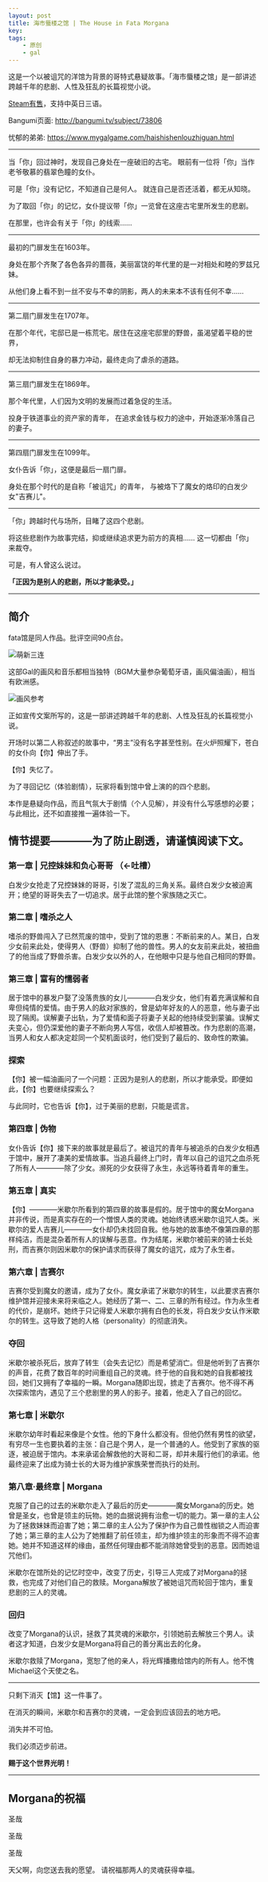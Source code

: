 ```yaml
---
layout: post
title: 海市蜃楼之馆 | The House in Fata Morgana
key: 
tags: 
    - 原创
    - gal
---
```


这是一个以被诅咒的洋馆为背景的哥特式悬疑故事。「海市蜃楼之馆」是一部讲述跨越千年的悲剧、人性及狂乱的长篇视觉小说。

[Steam有售](https://store.steampowered.com/app/303310/The_House_in_Fata_Morgana/)，支持中英日三语。

Bangumi页面: <http://bangumi.tv/subject/73806>

忧郁的弟弟: <https://www.mygalgame.com/haishishenlouzhiguan.html>

---

当「你」回过神时，发现自己身处在一座破旧的古宅。
眼前有一位将「你」当作老爷敬慕的翡翠色瞳的女仆。

可是「你」没有记忆，不知道自己是何人。
就连自己是否还活着，都无从知晓。

为了取回「你」的记忆，女仆提议带「你」一览曾在这座古宅里所发生的悲剧。

在那里，也许会有关于「你」的线索……

---

最初的门扉发生在1603年。

身处在那个齐聚了各色各异的蔷薇，美丽富饶的年代里的是一对相处和睦的罗兹兄妹。

从他们身上看不到一丝不安与不幸的阴影，两人的未来本不该有任何不幸……

---

第二扇门扉发生在1707年。

在那个年代，宅邸已是一栋荒宅。居住在这座宅邸里的野兽，虽渴望着平稳的世界，

却无法抑制住自身的暴力冲动，最终走向了虐杀的道路。

---

第三扇门扉发生在1869年。

那个年代里，人们因为文明的发展而过着急促的生活。

投身于铁道事业的资产家的青年，
在追求金钱与权力的途中，开始逐渐冷落自己的妻子。

---

第四扇门扉发生在1099年。

女仆告诉「你」，这便是最后一扇门扉。

身处在那个时代的是自称「被诅咒」的青年，
与被烙下了魔女的烙印的白发少女"吉赛儿"。

---

「你」跨越时代与场所，目睹了这四个悲剧。

将这些悲剧作为故事完结，抑或继续追求更为前方的真相……
这一切都由「你」来裁夺。

可是，有人曾这么说过。

**「正因为是别人的悲剧，所以才能承受。」**

<!--more-->

---

## 简介

fata馆是同人作品。批评空间90点台。

![萌新三连](/assets/images/2018-08-10-comments-on-HiFM.jpg)

这部Gal的画风和音乐都相当独特（BGM大量参杂葡萄牙语，画风偏油画），相当有欧洲感。

![画风参考](/assets/images/2018-08-10-comments-on-HiFM(2).jpg)

正如宣传文案所写的，这是一部讲述跨越千年的悲剧、人性及狂乱的长篇视觉小说。

开场时以第二人称叙述的故事中，“男主”没有名字甚至性别。在火炉照耀下，苍白的女仆向【你】伸出了手。

【你】失忆了。

为了寻回记忆（体验剧情），玩家将看到馆中曾上演的的四个悲剧。

本作是悬疑向作品，而且气氛大于剧情（个人见解），并没有什么写感想的必要；与此相比，还不如直接推一遍体验一下。

## 情节提要————为了防止剧透，请谨慎阅读下文。

### 第一章 | 兄控妹妹和负心哥哥 （←吐槽）

白发少女抢走了兄控妹妹的哥哥，引发了混乱的三角关系。最终白发少女被迫离开；绝望的哥哥失去了一切追求。居于此馆的整个家族随之灭亡。

### 第二章 | 嗜杀之人

嗜杀的野兽闯入了已然荒废的馆中，受到了馆的恩惠：不断前来的人。某日，白发少女前来此处，使得男人（野兽）抑制了他的兽性。男人的女友前来此处，被扭曲了的他当成了野兽杀害。白发少女以外的人，在他眼中只是与他自己相同的野兽。

### 第三章 | 富有的懦弱者

居于馆中的暴发户娶了没落贵族的女儿————白发少女，他们有着充满误解和自卑但纯情的爱情。由于男人的敌对家族的，曾是幼年好友的人的恶意，他与妻子出现了隔阂。误解妻子出轨，为了爱情和面子将妻子关起的他持续受到蒙骗。误解丈夫变心，但仍深爱他的妻子不断向男人写信，收信人却被篡改。作为悲剧的高潮，当男人和女人都决定趁同一个契机面谈时，他们受到了最后的、致命性的欺骗。

### 探索

【你】被一幅油画问了一个问题：正因为是别人的悲剧，所以才能承受。即便如此，【你】也要继续探索么？

与此同时，它也告诉【你】，过于美丽的悲剧，只能是谎言。

### 第四章 | 伪物

女仆告诉【你】接下来的故事就是最后了。被诅咒的青年与被追杀的白发少女相遇于馆中，展开了凄美的爱情故事。当追兵最终上门时，青年以自己的诅咒之血杀死了所有人————除了少女。濒死的少女获得了永生，永远等待着青年的重生。

### 第五章 | 真实

【你】————米歇尔所看到的第四章的故事是假的。居于馆中的魔女Morgana并非传说，而是真实存在的一个憎恨人类的灵魂。她始终诱惑米歇尔诅咒人类。米歇尔的爱人吉赛儿————女仆却仍未找回自我。他与她的故事绝不像第四章的那样纯洁，而是混杂着所有人的误解与恶意。作为结尾，米歇尔被前来的骑士长处刑，而吉赛尔则因米歇尔的保护请求而获得了魔女的诅咒，成为了永生者。

### 第六章 | 吉赛尔

吉赛尔受到魔女的邀请，成为了女仆。魔女承诺了米歇尔的转生，以此要求吉赛尔维护馆并迎接未来将来临之人。她经历了第一、二、三章的所有经过。作为永生者的代价，是崩坏。她终于只记得爱人米歇尔拥有白色的长发，将白发少女认作米歇尔的转生。这导致了她的人格（personality）的彻底消失。

### 夺回

米歇尔被杀死后，放弃了转生（会失去记忆）而是希望消亡。但是他听到了吉赛尔的声音，花费了数百年的时间重组自己的灵魂。终于他的自我和她的自我都被找回，她们又拥有了幸福的一瞬。Morgana随即出现，掳走了吉赛尔。他不得不再次探索馆内，遇见了三个悲剧里的男人的影子。接着，他走入了自己的回忆。

### 第七章 | 米歇尔

米歇尔幼年时看起来像是个女性。他的下身什么都没有。但他仍然有男性的欲望，有穷尽一生也要执着的主张：自己是个男人，是一个普通的人。他受到了家族的驱逐，被迫居于馆内。本来承诺会解救他的大哥和二哥，却并未履行他们的承诺。他最终迎来了出成为骑士长的大哥为维护家族荣誉而执行的处刑。

### 第八章·最终章 | Morgana

克服了自己的过去的米歇尔走入了最后的历史————魔女Morgana的历史。她曾是圣女，也曾是领主的玩物。她的血据说拥有治愈一切的能力。第一章的主人公为了拯救妹妹而迫害了她；第二章的主人公为了保护作为自己兽性枷锁之人而迫害了她；第三章的主人公为了她推翻了前任领主，却为维护领主的形象而不得不迫害她。她并不知道这样的缘由，虽然任何理由都不能消除她曾受到的恶意。因而她诅咒他们。

米歇尔在馆所处的记忆时空中，改变了历史，引导三人完成了对Morgana的拯救，也完成了对他们自己的救赎。Morgana解放了被她诅咒而轮回于馆内，重复悲剧的三人的灵魂。

### 回归

改变了Morgana的认识，拯救了其灵魂的米歇尔，引领她前去解放三个男人。读者这才知道，白发少女是Morgana将自己的善分离出去的化身。

米歇尔救赎了Morgana，宽恕了他的亲人，将光辉播撒给馆内的所有人。他不愧Michael这个天使之名。

---

只剩下消灭【馆】这一件事了。

在消灭的瞬间，米歇尔和吉赛尔的灵魂，一定会到应该回去的地方吧。

消失并不可怕。

我们必须迈步前进。

**赐于这个世界光明！**

---

## Morgana的祝福

圣哉

圣哉

圣哉

天父啊，向您送去我的愿望。 请祝福那两人的灵魂获得幸福。